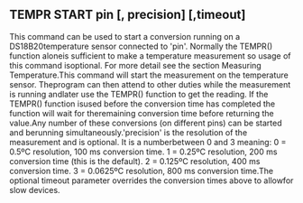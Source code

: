 ## TEMPR START pin [, precision] [,timeout]

This command can be used to start a conversion running on a DS18B20temperature sensor connected to 'pin'. Normally the TEMPR() function aloneis sufficient to make a temperature measurement so usage of this command isoptional. For more detail see the section Measuring Temperature.This command will start the measurement on the temperature sensor. Theprogram can then attend to other duties while the measurement is running andlater use the TEMPR() function to get the reading. If the TEMPR() function isused before the conversion time has completed the function will wait for theremaining conversion time before returning the value.Any number of these conversions (on different pins) can be started and berunning simultaneously.'precision' is the resolution of the measurement and is optional. It is a numberbetween 0 and 3 meaning: 0 = 0.5ºC resolution, 100 ms conversion time. 1 = 0.25ºC resolution, 200 ms conversion time (this is the default). 2 = 0.125ºC resolution, 400 ms conversion time. 3 = 0.0625ºC resolution, 800 ms conversion time.The optional timeout parameter overrides the conversion times above to allowfor slow devices.